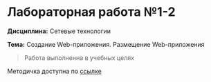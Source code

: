 ﻿# Лабораторная работа №1-2

**Дисциплина:** Сетевые технологии

**Тема:** Создание Web-приложения. Размещение Web-приложения

>Работа выполненна в учебных целях

Методичка доступна по [ссылке](https://github.com/Arslav/Lab-ST/blob/master/laba.pdf)